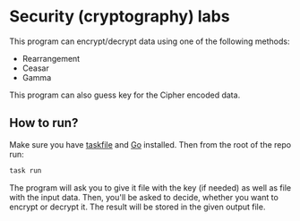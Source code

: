 # Security (cryptography) labs

This program can encrypt/decrypt data using one of the following methods:

- Rearrangement
- Ceasar
- Gamma

This program can also guess key for the Cipher encoded data.

## How to run?

Make sure you have [taskfile](https://taskfile.dev/) and [Go](https://go.dev/) installed. Then from the root of the repo run:

```sh
task run
```

The program will ask you to give it file with the key (if needed) as well as file with the input data.
Then, you'll be asked to decide, whether you want to encrypt or decrypt it. The result will be stored in the
given output file.
